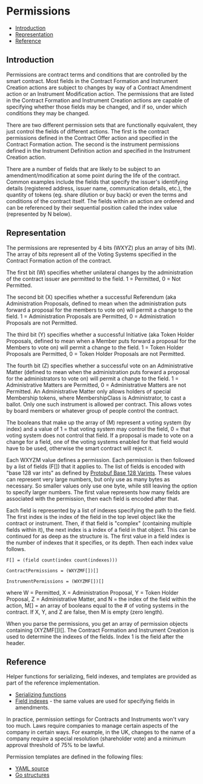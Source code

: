 # Permissions

- [Introduction](#introduction)
- [Representation](#representation)
- [Reference](#reference)

<a name="introduction"></a>

## Introduction

Permissions are contract terms and conditions that are controlled by the smart contract. Most fields in the Contract Formation and Instrument Creation actions are subject to changes by way of a Contract Amendment action or an Instrument Modification action. The permissions that are listed in the Contract Formation and Instrument Creation actions are capable of specifying whether those fields may be changed, and if so, under which conditions they may be changed.

There are two different permission sets that are functionally equivalent, they just control the fields of different actions. The first is the contract permissions defined in the Contract Offer action and specified in the Contract Formation action. The second is the instrument permissions defined in the Instrument Definition action and specified in the Instrument Creation action.

There are a number of fields that are likely to be subject to an amendment/modification at some point during the life of the contract. Common examples include the fields that specify the issuer's identifying details (registered address, issuer name, communication details, etc.), the quantity of tokens (eg. share dilution or buy back) or even the terms and conditions of the contract itself. The fields within an action are ordered and can be referenced by their sequential position called the index value (represented by N below).

<a name="representation"></a>

## Representation

The permissions are represented by 4 bits (WXYZ) plus an array of bits (M). The array of bits represent all of the Voting Systems specified in the Contract Formation action of the contract.

The first bit (W) specifies whether unilateral changes by the administration of the contract issuer are permitted to the field. 1 = Permitted, 0 = Not Permitted.

The second bit (X) specifies whether a successful Referendum (aka Administration Proposals, defined to mean when the administration puts forward a proposal for the members to vote on) will permit a change to the field. 1 = Administration Proposals are Permitted, 0 = Administration Proposals are not Permitted.

The third bit (Y) specifies whether a successful Initiative (aka Token Holder Proposals, defined to mean when a Member puts forward a proposal for the Members to vote on) will permit a change to the field. 1 = Token Holder Proposals are Permitted, 0 = Token Holder Proposals are not Permitted.

The fourth bit (Z) specifies whether a successful vote on an Administrative Matter (defined to mean when the administration puts forward a proposal for the administrators to vote on) will permit a change to the field. 1 = Administrative Matters are Permitted, 0 = Administrative Matters are not Permitted. An Administrative Matter only allows holders of special Membership tokens, where MembershipClass is Administrator, to cast a ballot. Only one such instrument is allowed per contract. This allows votes by board members or whatever group of people control the contract.

The booleans that make up the array of (M) represent a voting system (by index) and a value of 1 = that voting system may control the field, 0 = that voting system does not control that field. If a proposal is made to vote on a change for a field, one of the voting systems enabled for that field would have to be used, otherwise the smart contract will reject it.

Each WXYZM value defines a permission. Each permission is then followed by a list of fields (F[]) that it applies to. The list of fields is encoded with "base 128 var ints" as defined by [Protobuf Base 128 Varints](https://developers.google.com/protocol-buffers/docs/encoding#varints). These values can represent very large numbers, but only use as many bytes as necessary. So smaller values only use one byte, while still leaving the option to specify larger numbers. The first value represents how many fields are associated with the permission, then each field is encoded after that.

Each field is represented by a list of indexes specifying the path to the field. The first index is the index of the field in the top level object like the contract or instrument. Then, if that field is "complex" (containing multiple fields within it), the next index is a index of a field in that object. This can be continued for as deep as the structure is. The first value in a field index is the number of indexes that it specifies, or its depth. Then each index value follows.

    F[] = (field count(index count(indexes)))

    ContractPermissions = (WXYZMF[])[]

    InstrumentPermissions = (WXYZMF[])[]

where W = Permitted, X = Administration Proposal, Y = Token Holder Proposal, Z = Administrative Matter, and N = the index of the field within the action, M[] = an array of booleans equal to the # of voting systems in the contract. If X, Y, and Z are false, then M is empty (zero length).

When you parse the permissions, you get an array of permission objects containing (XYZMF[])[]. The Contract Formation and Instrument Creation is used to determine the indexes of the fields. Index 1 is the field after the header.

<a name="reference"></a>

## Reference

Helper functions for serializing, field indexes, and templates are provided as part of the reference implementation.

- [Serializing functions](https://github.com/tokenized/specification/blob/master/dist/golang/actions/permission.go)
- [Field indexes](https://github.com/tokenized/specification/blob/master/dist/golang/actions/amendments.go) - the same values are used for specifying fields in amendments.

In practice, permission settings for Contracts and Instruments won't vary too much. Laws require companies to manage certain aspects of the company in certain ways. For example, in the UK, changes to the name of a company require a special resolution (shareholder vote) and a minimum approval threshold of 75% to be lawful.

Permission templates are defined in the following files:

- [YAML source](https://github.com/tokenized/specification/tree/master/src/templates/develop)
- [Go structures](https://github.com/tokenized/specification/blob/master/dist/golang/actions/permission_templates.go)
